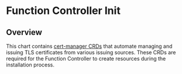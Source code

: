 # Function Controller Init

## Overview

This chart contains [cert-manager CRDs](https://github.com/jetstack/cert-manager) that automate managing and issuing TLS certificates from various issuing sources. These CRDs are required for the Function Controller to create resources during the installation process.
